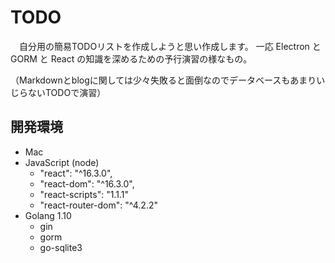 # TODO

　自分用の簡易TODOリストを作成しようと思い作成します。
一応 Electron と GORM と React の知識を深めるための予行演習の様なもの。

（Markdownとblogに関しては少々失敗ると面倒なのでデータベースもあまりいじらないTODOで演習）

## 開発環境
 - Mac
 - JavaScript (node)
     - "react": "^16.3.0",
     - "react-dom": "^16.3.0",
     - "react-scripts": "1.1.1"
     - "react-router-dom": "^4.2.2"
 - Golang 1.10
    - gin
    - gorm
    - go-sqlite3